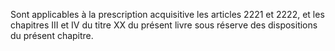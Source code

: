 Sont applicables à la prescription acquisitive les articles 2221 et 2222, et les chapitres III et IV du titre XX du présent livre sous réserve des dispositions du présent chapitre.

